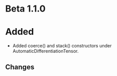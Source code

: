 # Beta 1.1.0

# Added

* Added coerce() and stack() constructors under AutomaticDifferentiationTensor.

## Changes

